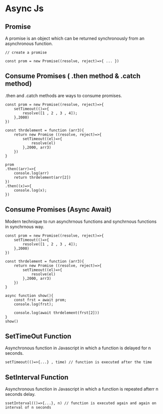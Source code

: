 Async Js
============

## Promise
A promise is an object which can be returned synchronously from an asynchronous function.

```
// create a promise

const prom = new Promise((resolve, reject)=>{ ... })
```

## Consume Promises ( .then method & .catch method)
.then and .catch methods are ways to consume promises. 

```
const prom = new Promise((resolve, reject)=>{
    setTimeout(()=>{
        resolve([1 , 2 , 3 , 4]);
    },2000)
})

const thrdelement = function (arr3){
    return new Promise ((resolve, reject)=>{
        setTimeout((el)=>{
            resolve(el)
        },2000, arr3)
    })
}

prom
.then((arr)=>{
    console.log(arr)
    return thrdelement(arr[2])
})
.then((x)=>{
    console.log(x);
})
```


## Consume Promises (Async Await)
Modern technique to run asynchrnous functions and synchrnous functions in synchrnous way.

```
const prom = new Promise((resolve, reject)=>{
    setTimeout(()=>{
        resolve([1 , 2 , 3 , 4]);
    },2000)
})

const thrdelement = function (arr3){
    return new Promise ((resolve, reject)=>{
        setTimeout((el)=>{
            resolve(el)
        },2000, arr3)
    })
}

async function show(){
    const frst = await prom;
    console.log(frst);

    console.log(await thrdelement(frst[2]))
}
show()
```




## SetTimeOut Function
Asynchronous function in Javascript in which a function is delayed for n seconds.
```
setTimeout(()=>{...} , time) // function is executed after the time
```

## SetInterval Function
Asynchronous function in Javascript in which a function is repeated afterr n seconds delay.

```
ssetInterval(()=>{...}, n) // function is executed again and again on interval of n seconds
```